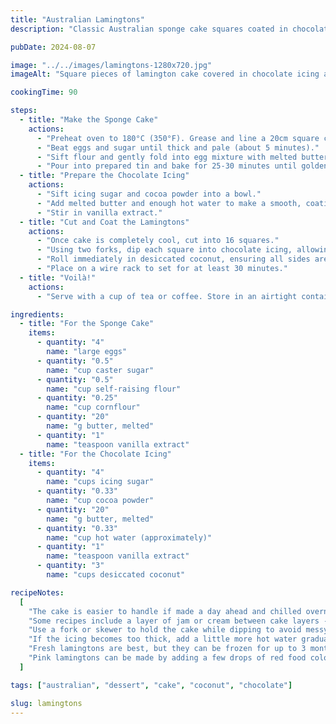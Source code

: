 ```yaml
---
title: "Australian Lamingtons"
description: "Classic Australian sponge cake squares coated in chocolate icing and rolled in desiccated coconut. A beloved treat perfect for afternoon tea."

pubDate: 2024-08-07

image: "../../images/lamingtons-1280x720.jpg"
imageAlt: "Square pieces of lamington cake covered in chocolate icing and coconut on a white plate"

cookingTime: 90

steps:
  - title: "Make the Sponge Cake"
    actions:
      - "Preheat oven to 180°C (350°F). Grease and line a 20cm square cake tin."
      - "Beat eggs and sugar until thick and pale (about 5 minutes)."
      - "Sift flour and gently fold into egg mixture with melted butter and vanilla."
      - "Pour into prepared tin and bake for 25-30 minutes until golden and springs back when touched."
  - title: "Prepare the Chocolate Icing"
    actions:
      - "Sift icing sugar and cocoa powder into a bowl."
      - "Add melted butter and enough hot water to make a smooth, coating consistency."
      - "Stir in vanilla extract."
  - title: "Cut and Coat the Lamingtons"
    actions:
      - "Once cake is completely cool, cut into 16 squares."
      - "Using two forks, dip each square into chocolate icing, allowing excess to drain."
      - "Roll immediately in desiccated coconut, ensuring all sides are covered."
      - "Place on a wire rack to set for at least 30 minutes."
  - title: "Voilà!"
    actions:
      - "Serve with a cup of tea or coffee. Store in an airtight container for up to 3 days."

ingredients:
  - title: "For the Sponge Cake"
    items:
      - quantity: "4"
        name: "large eggs"
      - quantity: "0.5"
        name: "cup caster sugar"
      - quantity: "0.5"
        name: "cup self-raising flour"
      - quantity: "0.25"
        name: "cup cornflour"
      - quantity: "20"
        name: "g butter, melted"
      - quantity: "1"
        name: "teaspoon vanilla extract"
  - title: "For the Chocolate Icing"
    items:
      - quantity: "4"
        name: "cups icing sugar"
      - quantity: "0.33"
        name: "cup cocoa powder"
      - quantity: "20"
        name: "g butter, melted"
      - quantity: "0.33"
        name: "cup hot water (approximately)"
      - quantity: "1"
        name: "teaspoon vanilla extract"
      - quantity: "3"
        name: "cups desiccated coconut"

recipeNotes:
  [
    "The cake is easier to handle if made a day ahead and chilled overnight.",
    "Some recipes include a layer of jam or cream between cake layers - feel free to experiment.",
    "Use a fork or skewer to hold the cake while dipping to avoid messy fingers.",
    "If the icing becomes too thick, add a little more hot water gradually.",
    "Fresh lamingtons are best, but they can be frozen for up to 3 months.",
    "Pink lamingtons can be made by adding a few drops of red food coloring to the icing."
  ]

tags: ["australian", "dessert", "cake", "coconut", "chocolate"]

slug: lamingtons
---
```

